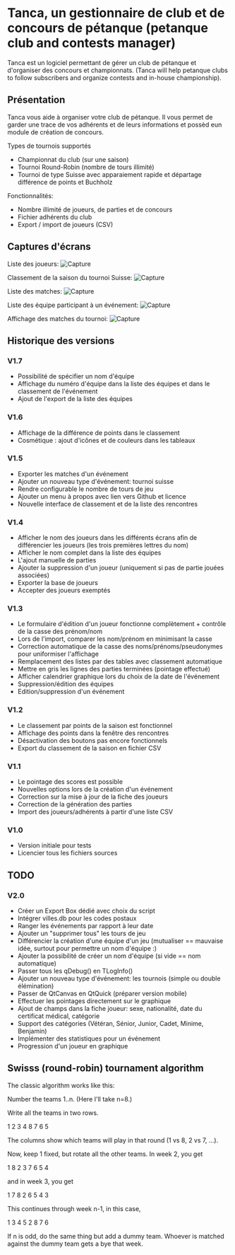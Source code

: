 # Tanca, un gestionnaire de club et de concours de pétanque (petanque club and contests manager)

Tanca est un logiciel permettant de gérer un club de pétanque et d'organiser des concours et championnats. (Tanca will help petanque clubs to follow subscribers and organize contests and in-house championship).

## Présentation

Tanca vous aide à organiser votre club de pétanque. Il vous permet de garder une trace de vos adhérents et de leurs informations et possèd eun module de création de concours.

Types de tournois supportés
  * Championnat du club (sur une saison)
  * Tournoi Round-Robin (nombre de tours illimité)
  * Tournoi de type Suisse avec apparaiement rapide et départage différence de points et Buchholz

Fonctionnalités:
  * Nombre illimité de joueurs, de parties et de concours
  * Fichier adhérents du club
  * Export / import de joueurs (CSV)

## Captures d'écrans

Liste des joueurs:
![Capture](doc/screen_joueurs.png)

Classement de la saison du tournoi Suisse:
![Capture](doc/screen_classements.png)

Liste des matches:
![Capture](doc/screen_matches.png)

Liste des équipe participant à un événement:
![Capture](doc/screen_teams.png)

Affichage des matches du tournoi:
![Capture](doc/screen_tournament.png)

## Historique des versions

### V1.7

 - Possibilité de spécifier un nom d'équipe
 - Affichage du numéro d'équipe dans la liste des équipes et dans le classement de l'événement
 - Ajout de l'export de la liste des équipes

### V1.6

 - Affichage de la différence de points dans le classement
 - Cosmétique : ajout d'icônes et de couleurs dans les tableaux

### V1.5

 - Exporter les matches d'un événement
 - Ajouter un nouveau type d'événement: tournoi suisse
 - Rendre configurable le nombre de tours de jeu
 - Ajouter un menu à propos avec lien vers Github et licence
 - Nouvelle interface de classement et de la liste des rencontres

### V1.4

 - Afficher le nom des joueurs dans les différents écrans afin de différencier les joueurs (les trois premières lettres du nom)
 - Afficher le nom complet dans la liste des équipes
 - L'ajout manuelle de parties
 - Ajouter la suppression d'un joueur (uniquement si pas de partie jouées associées)
 - Exporter la base de joueurs
 - Accepter des joueurs exemptés

### V1.3

 - Le formulaire d'édition d'un joueur fonctionne complètement + contrôle de la casse des prénom/nom
 - Lors de l'import, comparer les nom/prénom en minimisant la casse
 - Correction automatique de la casse des noms/prénoms/pseudonymes pour uniformiser l'affichage
 - Remplacement des listes par des tables avec classement automatique
 - Mettre en gris les lignes des parties terminées (pointage effectué)
 - Afficher calendrier graphique lors du choix de la date de l'événement
 - Suppression/édition des équipes
 - Edition/suppression d'un événement

### V1.2

 - Le classement par points de la saison est fonctionnel
 - Affichage des points dans la fenêtre des rencontres
 - Désactivation des boutons pas encore fonctionnels
 - Export du classement de la saison en fichier CSV

### V1.1

 - Le pointage des scores est possible
 - Nouvelles options lors de la création d'un événement
 - Correction sur la mise à jour de la fiche des joueurs
 - Correction de la génération des parties
 - Import des joueurs/adhérents à partir d'une liste CSV

### V1.0

 - Version initiale pour tests
 - Licencier tous les fichiers sources

## TODO

### V2.0

 - Créer un Export Box dédié avec choix du script
 - Intégrer villes.db pour les codes postaux
 - Ranger les événements par rapport à leur date
 - Ajouter un "supprimer tous" les tours de jeu
 - Différencier la création d'une équipe d'un jeu (mutualiser == mauvaise idée, surtout pour permettre un nom d'équipe :)
 - Ajouter la possibilité de créer un nom d'équipe (si vide == nom automatique)
 - Passer tous les qDebug() en TLogInfo()
 - Ajouter un nouveau type d'événement: les tournois (simple ou double élémination)
 - Passer de QtCanvas en QtQuick (préparer version mobile)
 - Effectuer les pointages directement sur le graphique
 - Ajout de champs dans la fiche joueur: sexe, nationalité, date du certificat médical, catégorie
 - Support des catégories (Vétéran, Sénior, Junior, Cadet, Minime, Benjamin)
 - Implémenter des statistiques pour un événement
 - Progression d'un joueur en graphique

## Swisss (round-robin) tournament algorithm



The classic algorithm works like this:

Number the teams 1..n. (Here I'll take n=8.)

Write all the teams in two rows.

1 2 3 4
8 7 6 5

The columns show which teams will play in that round (1 vs 8, 2 vs 7, ...).

Now, keep 1 fixed, but rotate all the other teams. In week 2, you get

1 8 2 3
7 6 5 4

and in week 3, you get

1 7 8 2
6 5 4 3

This continues through week n-1, in this case,

1 3 4 5
2 8 7 6

If n is odd, do the same thing but add a dummy team. Whoever is matched against the dummy team gets a bye that week.

